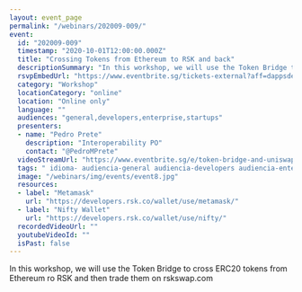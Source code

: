 ```yaml
---
layout: event_page
permalink: "/webinars/202009-009/"
event:
  id: "202009-009"
  timestamp: "2020-10-01T12:00:00.000Z"
  title: "Crossing Tokens from Ethereum to RSK and back"
  descriptionSummary: "In this workshop, we will use the Token Bridge to cross ERC20 tokens from Ethereum ro RSK and then trade them on rskswap.com"
  rsvpEmbedUrl: "https://www.eventbrite.sg/tickets-external?aff=dappsdev&eid=118598722973"
  category: "Workshop"
  locationCategory: "online"
  location: "Online only"
  language: ""
  audiences: "general,developers,enterprise,startups"
  presenters:
  - name: "Pedro Prete"
    description: "Interoperability PO"
    contact: "@PedroMPrete"
  videoStreamUrl: "https://www.eventbrite.sg/e/token-bridge-and-uniswap-webinar-all-in-one-tickets-118598722973"
  tags: " idioma- audiencia-general audiencia-developers audiencia-enterprise audiencia-startups"
  image: "/webinars/img/events/event8.jpg"
  resources:
  - label: "Metamask"
    url: "https://developers.rsk.co/wallet/use/metamask/"
  - label: "Nifty Wallet"
    url: "https://developers.rsk.co/wallet/use/nifty/"
  recordedVideoUrl: ""
  youtubeVideoId: ""
  isPast: false
---
```



In this workshop, we will use the Token Bridge to cross ERC20 tokens from Ethereum ro RSK and then trade them on rskswap.com

